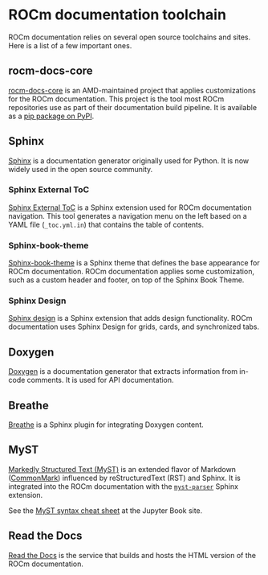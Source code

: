 # ROCm documentation toolchain

ROCm documentation relies on several open source toolchains and sites.
Here is a list of a few important ones.

## rocm-docs-core

[rocm-docs-core](https://github.com/ROCm/rocm-docs-core) is an AMD-maintained
project that applies customizations for the ROCm documentation. This project is the tool most ROCm repositories use as part of their documentation build pipeline. It is available as a [pip package on PyPI](https://pypi.org/project/rocm-docs-core/).

## Sphinx

[Sphinx](https://www.sphinx-doc.org/en/master/) is a documentation generator originally used for Python. It is now widely used in the open source community.

### Sphinx External ToC

[Sphinx External ToC](https://sphinx-external-toc.readthedocs.io/en/latest/intro.html) is a Sphinx extension used for ROCm documentation navigation. This tool generates a navigation menu on the left
based on a YAML file (`_toc.yml.in`) that contains the table of contents.

### Sphinx-book-theme

[Sphinx-book-theme](https://sphinx-book-theme.readthedocs.io/en/latest/) is a Sphinx theme that defines the base appearance for ROCm documentation. ROCm documentation applies some customization, such as a custom header and footer, on top of the Sphinx Book Theme.

### Sphinx Design

[Sphinx design](https://sphinx-design.readthedocs.io/en/latest/index.html) is a Sphinx extension that adds design functionality. ROCm documentation uses Sphinx Design for grids, cards, and synchronized tabs.

## Doxygen

[Doxygen](https://www.doxygen.nl/) is a documentation generator that extracts information from in-code comments. It is used for API documentation.

## Breathe

[Breathe](https://www.breathe-doc.org/) is a Sphinx plugin for integrating Doxygen content.

## MyST

[Markedly Structured Text (MyST)](https://myst-tools.org/docs/spec) is an extended flavor of Markdown ([CommonMark](https://commonmark.org/)) influenced by reStructuredText (RST) and Sphinx. It is integrated into the ROCm documentation with the [`myst-parser`](https://myst-parser.readthedocs.io/en/latest/) Sphinx extension.

See the [MyST syntax cheat sheet](https://jupyterbook.org/en/stable/reference/cheatsheet.html) at the Jupyter Book site.

## Read the Docs

[Read the Docs](https://docs.readthedocs.io/en/stable/) is the service that builds and hosts the HTML version of the ROCm documentation.
